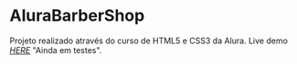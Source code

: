 # AluraBarberShop
Projeto realizado através do curso de HTML5 e CSS3 da Alura.
Live demo [_HERE_](https://guilxp.github.io/AluraBarberShop/index.html) "Ainda em testes".
